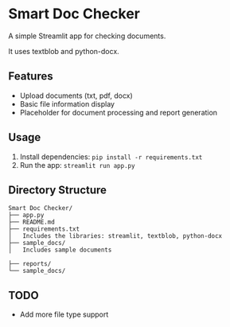 # Smart Doc Checker

A simple Streamlit app for checking documents.

It uses textblob and python-docx.

## Features

- Upload documents (txt, pdf, docx)
- Basic file information display
- Placeholder for document processing and report generation

## Usage

1. Install dependencies: `pip install -r requirements.txt`
2.  Run the app: `streamlit run app.py`

## Directory Structure

```
Smart Doc Checker/
├── app.py
├── README.md
├── requirements.txt
│   Includes the libraries: streamlit, textblob, python-docx
├── sample_docs/
│   Includes sample documents

├── reports/
└── sample_docs/
```

## TODO

- Add more file type support